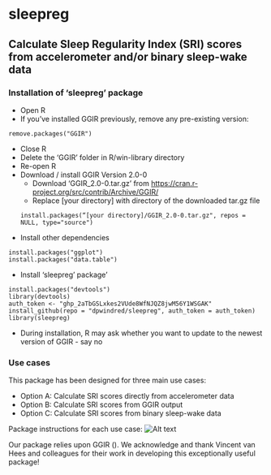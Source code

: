 # sleepreg
## Calculate Sleep Regularity Index (SRI) scores from accelerometer and/or binary sleep-wake data
### Installation of ‘sleepreg’ package
- Open R
- If you’ve installed GGIR previously, remove any pre-existing version:
```
remove.packages("GGIR")
```
- Close R
- Delete the ‘GGIR’ folder in R/win-library directory
- Re-open R
- Download / install GGIR Version 2.0-0
  - Download ‘GGIR_2.0-0.tar.gz’ from https://cran.r-project.org/src/contrib/Archive/GGIR/
  - Replace [your directory] with directory of the downloaded tar.gz file
  ```
  install.packages(“[your directory]/GGIR_2.0-0.tar.gz", repos = NULL, type="source")
  ```
- Install other dependencies
```
install.packages("ggplot")  
install.packages("data.table")
```
- Install ‘sleepreg’ package’
```
install.packages("devtools")
library(devtools)
auth_token <- "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"
install_github(repo = "dpwindred/sleepreg", auth_token = auth_token)
library(sleepreg)
```
- During installation, R may ask whether you want to update to the newest version of GGIR - say no

### Use cases  
This package has been designed for three main use cases:
- Option A: Calculate SRI scores directly from accelerometer data
- Option B: Calculate SRI scores from GGIR output
- Option C: Calculate SRI scores from binary sleep-wake data

Package instructions for each use case:
![Alt text](https://github.com/dpwindred/sleepreg/blob/master/example_flowchart_2.jpg)




Our package relies upon GGIR (). We acknowledge and thank Vincent van Hees and colleagues for their work in developing this exceptionally useful package! 

